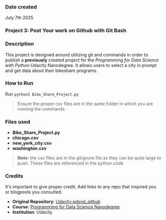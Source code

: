 ### Date created
July 7th 2025 

### Project 3: Post Your work on Github with Git Bash

### Description
This project is designed around utilizing git and commands in order to publish a **previously** created project for the _Programming for Data Science with Python_ Udacity Nanodegree. It allows users to select a city in prompt and get data about their bikeshare programs.

### How to Run
Run `python3 Bike_Share_Project.py`

>Ensure the proper csv files are in the same folder in which you are running the commands

### Files used
- **Bike_Share_Project.py**
- **chicago.csv**
- **new_york_city.csv**
- **washington.csv**

>**Note**: the csv files are in the gitignore file as they can be quite large to push. These files are referenced in the python code

### Credits
It's important to give proper credit. Add links to any repo that inspired you or blogposts you consulted.

- **Original Repository**: [Udacity pdsnd_github](https://github.com/udacity/pdsnd_github)
- **Course**: [Programming for Data Science Nanodegree](https://www.udacity.com/course/programming-for-data-science-nanodegree--nd104)
- **Institution**: Udacity